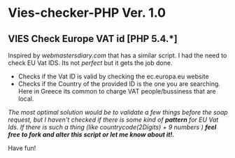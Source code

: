 Vies-checker-PHP Ver. 1.0
================
VIES Check Europe VAT id [PHP 5.4.*]
------------------------------------

Inspired by *webmastersdiary.com* that has a similar script. I had the need to check EU Vat IDS. Its not *perfect* but it gets the job done.

- Checks if the Vat ID is valid by checking the ec.europa.eu website
- Checks if the Country of the provided ID is the one you are searching. Here in Greece its common to charge VAT people/bussiness that are local.


*The most optimal solution would be to validate a few things before the soap request, but I haven't checked if there is some kind of **pattern** for EU Vat Ids. If there is such a thing (like countrycode(2Digits) + 9 numbers ) **feel free to fork and alter this script or let me know about it!.***

Have fun!


